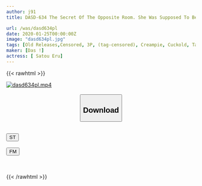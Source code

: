 ```yaml
---
author: j91
title: DASD-634 The Secret Of The Opposite Room. She Was Supposed To Be A De S And Was Happy To Be A Circle ● Ling ● In A House Directly Opposite. Satou L

url: /was/dasd634pl
date: 2020-01-25T00:00:00Z
image: "dasd634pl.jpg"
tags: [Old Releases,Censored, 3P, (tag-censored), Creampie, Cuckold, Tall]
maker: [Das !]
actress: [ Satou Eru]
---
```



{{< rawhtml >}}

<div class="video" data-videoid="kDreYwp0bPCOVXg">
    <a href="javascript:;">
        <img src="/was/dasd634pl/dasd634pl.jpg" width="WIDTH" height="HEIGHT" alt="dasd634pl.mp4" loading="lazy">
    </a>
</div>

<script type="text/javascript" src="https://j91.asia/asset/on-demand-st.js"></script>

<br>
  <link rel="stylesheet" href="https://j91.asia/asset/bs5.css">
  
  <center>
  <button class="btn btn-primary" type="button" data-bs-toggle="collapse" data-bs-target=".multi-collapse" aria-expanded="false" aria-controls="multiCollapseExample1 multiCollapseExample2"><h2>Download</h2></button></center>
</p>
<div class="row">
  <div class="col">
    <div class="collapse multi-collapse" id="multiCollapseExample1">
      <div class="card card-body">
	      	      <br>
<div class="buttons">  
<a href="https://streamtape.to/v/kDreYwp0bPCOVXg" target="_blank"><button class="btn-hover color-3"><i class="fa fa-download"></i> ST</button></a></div>
    </div>
  </div>
</div>
  <div class="col">
    <div class="collapse multi-collapse" id="multiCollapseExample2">
      <div class="card card-body">
	      <br>
<div class="buttons">
    <a href="https://filemoon.sx/d/n92zw9lhkpyj" target="_blank"><button class="btn-hover color-8"><i class="fa fa-download"></i> FM</button></a></div>
<br><br>
      </div>
    </div>
  </div>
</div>

{{< /rawhtml >}}